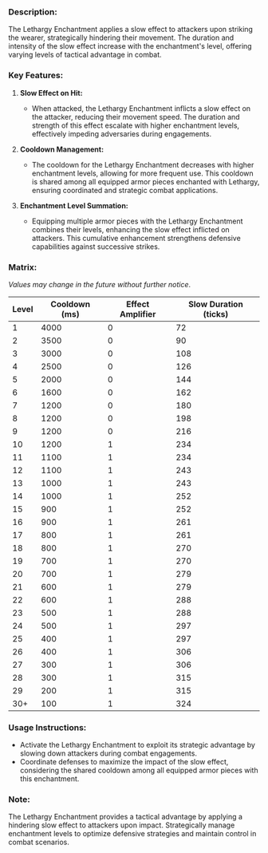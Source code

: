 ### **Description:**

The Lethargy Enchantment applies a slow effect to attackers upon striking the wearer, strategically hindering their movement. The duration and intensity of the slow effect increase with the enchantment's level, offering varying levels of tactical advantage in combat.

### **Key Features:**

1. **Slow Effect on Hit:**
    
    - When attacked, the Lethargy Enchantment inflicts a slow effect on the attacker, reducing their movement speed. The duration and strength of this effect escalate with higher enchantment levels, effectively impeding adversaries during engagements.
2. **Cooldown Management:**
    
    - The cooldown for the Lethargy Enchantment decreases with higher enchantment levels, allowing for more frequent use. This cooldown is shared among all equipped armor pieces enchanted with Lethargy, ensuring coordinated and strategic combat applications.
3. **Enchantment Level Summation:**
    
    - Equipping multiple armor pieces with the Lethargy Enchantment combines their levels, enhancing the slow effect inflicted on attackers. This cumulative enhancement strengthens defensive capabilities against successive strikes.

### **Matrix:**

_Values may change in the future without further notice_.

| Level | Cooldown (ms) | Effect Amplifier | Slow Duration (ticks) |
| ----- | ------------- | ---------------- | --------------------- |
| 1     | 4000          | 0                | 72                    |
| 2     | 3500          | 0                | 90                    |
| 3     | 3000          | 0                | 108                   |
| 4     | 2500          | 0                | 126                   |
| 5     | 2000          | 0                | 144                   |
| 6     | 1600          | 0                | 162                   |
| 7     | 1200          | 0                | 180                   |
| 8     | 1200          | 0                | 198                   |
| 9     | 1200          | 0                | 216                   |
| 10    | 1200          | 1                | 234                   |
| 11    | 1100          | 1                | 234                   |
| 12    | 1100          | 1                | 243                   |
| 13    | 1000          | 1                | 243                   |
| 14    | 1000          | 1                | 252                   |
| 15    | 900           | 1                | 252                   |
| 16    | 900           | 1                | 261                   |
| 17    | 800           | 1                | 261                   |
| 18    | 800           | 1                | 270                   |
| 19    | 700           | 1                | 270                   |
| 20    | 700           | 1                | 279                   |
| 21    | 600           | 1                | 279                   |
| 22    | 600           | 1                | 288                   |
| 23    | 500           | 1                | 288                   |
| 24    | 500           | 1                | 297                   |
| 25    | 400           | 1                | 297                   |
| 26    | 400           | 1                | 306                   |
| 27    | 300           | 1                | 306                   |
| 28    | 300           | 1                | 315                   |
| 29    | 200           | 1                | 315                   |
| 30+   | 100           | 1                | 324                   |

### **Usage Instructions:**

- Activate the Lethargy Enchantment to exploit its strategic advantage by slowing down attackers during combat engagements.
- Coordinate defenses to maximize the impact of the slow effect, considering the shared cooldown among all equipped armor pieces with this enchantment.

### **Note:**

The Lethargy Enchantment provides a tactical advantage by applying a hindering slow effect to attackers upon impact. Strategically manage enchantment levels to optimize defensive strategies and maintain control in combat scenarios.